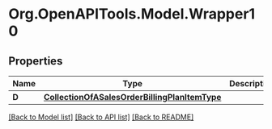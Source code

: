 # Org.OpenAPITools.Model.Wrapper10

## Properties

Name | Type | Description | Notes
------------ | ------------- | ------------- | -------------
**D** | [**CollectionOfASalesOrderBillingPlanItemType**](CollectionOfASalesOrderBillingPlanItemType.md) |  | [optional] 

[[Back to Model list]](../README.md#documentation-for-models) [[Back to API list]](../README.md#documentation-for-api-endpoints) [[Back to README]](../README.md)

